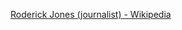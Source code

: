 ﻿[Roderick Jones (journalist) - Wikipedia](https://en.wikipedia.org/wiki/Roderick_Jones_(journalist))